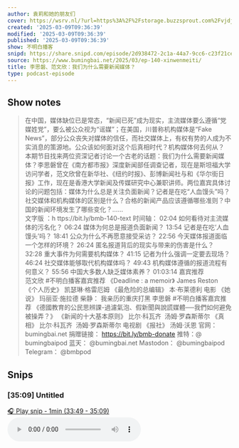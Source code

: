 ```yaml
---
author: 袁莉和她的朋友们
cover: https://wsrv.nl/?url=https%3A%2F%2Fstorage.buzzsprout.com%2Fvjdjwv6ksgb3vyo6dvabtlftmjhq%3F.jpg&w=200&h=200
created: '2025-03-09T09:36:39'
modified: '2025-03-09T09:36:39'
published: '2025-03-09T09:36:39'
show: 不明白播客
snipd: https://share.snipd.com/episode/2d938472-2c1a-44a7-9cc6-c23f21ce902b
source: https://www.bumingbai.net/2025/03/ep-140-xinwenmeiti/
title: 李思磐、范文欣：我们为什么需要新闻媒体？
type: podcast-episode
---
```



## Show notes
> 在中国，媒体缺位已是常态，“新闻已死”成为现实，主流媒体要么遵循“党媒姓党”，要么被公众视为“谣媒”；在美国，川普称机构媒体是“Fake News”，部分公众丧失对媒体的信任，而社交媒体上，有权有势的人成为不实消息的策源地。公众该如何面对这个后真相时代？机构媒体何去何从？  本期节目找来两位资深记者讨论一个古老的话题：我们为什么需要新闻媒体？李思磐曾在《南方都市报》深度新闻部任调查记者，现在是斯坦福大学访问学者，范文欣曾在新华社、《纽约时报》、彭博新闻社与和《华尔街日报》工作，现在是香港大学新闻及传媒研究中心兼职讲师。两位嘉宾具体讨论的问题包括：媒体为什么总是关注负面新闻？记者是在吃“人血馒头”吗？社交媒体和机构媒体的区别是什么？合格的新闻产品应该遵循哪些准则？中国的新闻环境发生了哪些变化？……  
> 文字版 ：h ttps://bit.ly/bmb-140-text 
> 时间轴：   02:04 如何看待对主流媒体的污名化？ 06:24 媒体为何总是报道负面新闻？ 13:54 记者是在吃‘人血馒头’吗？ 18:41 公众为什么不再愿意接受采访？ 22:56 今天媒体报道面临一个怎样的环境？ 26:24 匿名报道背后的现实与带来的伤害是什么？ 32:28 重大事件为何需要机构媒体？ 41:15 记者为什么强调一定要去现场？ 46:24 社交媒体能够取代机构媒体吗？ 49:43 机构媒体遵循的报道流程有何意义？ 55:56 中国大多数人缺乏媒体素养？ 01:03:14 嘉宾推荐  
> 范文欣 \#不明白播客嘉宾推荐  《Deadline : a memoir》 James Reston  《个人历史》 凯瑟琳·格雷厄姆  《最危险的总编辑》 本·布莱德利 电影 《她说》 玛丽亚·施拉德 柴静： 我亲历的重庆打黑   李思磐 \#不明白播客嘉宾推荐 《德國教育的公民思辨課-過濾氣泡、假新聞與說謊媒體──我們如何避免被操弄？》  《新闻的十大基本原则》 比尔·科瓦齐  汤姆·罗森斯蒂尔  《真相》 比尔·科瓦齐  汤姆·罗森斯蒂尔 电视剧 《报社》 汤姆·沃恩
> 官网： bumingbai.net  捐赠链接： https://bit.ly/bmb-donate  推特：@ bumingbaipod  蓝天： @bumingbai.net  Mastodon： @bumingbaipod  Telegram： @bmbpod

## Snips
### [35:09] Untitled
[🎧 Play snip - 1min️ (33:49 - 35:09)](https://share.snipd.com/snip/1812a987-d2cc-4122-b3e3-f393d061af95)
<audio controls> <source src="https://www.buzzsprout.com/1982525/episodes/16758662-.mp3#t=33:49,35:09"> </audio>
